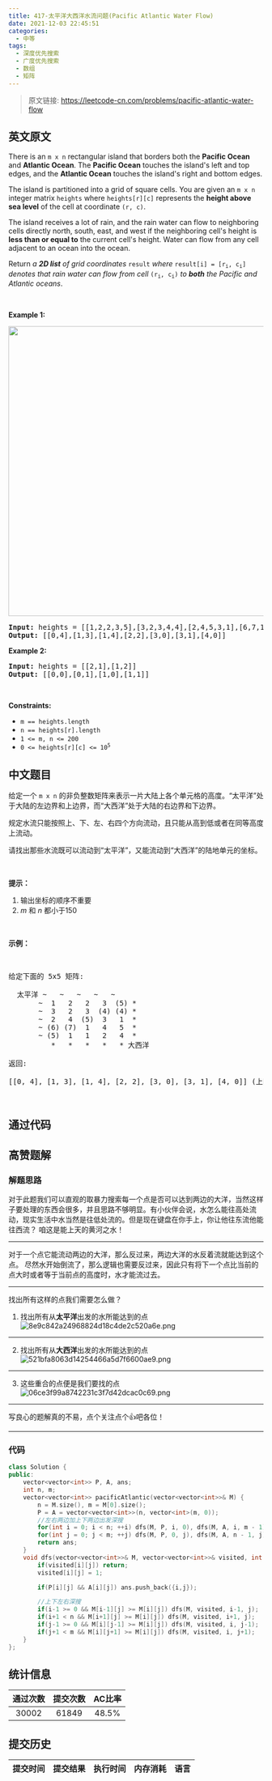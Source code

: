 ```yaml
---
title: 417-太平洋大西洋水流问题(Pacific Atlantic Water Flow)
date: 2021-12-03 22:45:51
categories:
  - 中等
tags:
  - 深度优先搜索
  - 广度优先搜索
  - 数组
  - 矩阵
---
```


> 原文链接: https://leetcode-cn.com/problems/pacific-atlantic-water-flow


## 英文原文
<div><p>There is an <code>m x n</code> rectangular island that borders both the <strong>Pacific Ocean</strong> and <strong>Atlantic Ocean</strong>. The <strong>Pacific Ocean</strong> touches the island&#39;s left and top edges, and the <strong>Atlantic Ocean</strong> touches the island&#39;s right and bottom edges.</p>

<p>The island is partitioned into a grid of square cells. You are given an <code>m x n</code> integer matrix <code>heights</code> where <code>heights[r][c]</code> represents the <strong>height above sea level</strong> of the cell at coordinate <code>(r, c)</code>.</p>

<p>The island receives a lot of rain, and the rain water can flow to neighboring cells directly north, south, east, and west if the neighboring cell&#39;s height is <strong>less than or equal to</strong> the current cell&#39;s height. Water can flow from any cell adjacent to an ocean into the ocean.</p>

<p>Return <em>a <strong>2D list</strong> of grid coordinates </em><code>result</code><em> where </em><code>result[i] = [r<sub>i</sub>, c<sub>i</sub>]</code><em> denotes that rain water can flow from cell </em><code>(r<sub>i</sub>, c<sub>i</sub>)</code><em> to <strong>both</strong> the Pacific and Atlantic oceans</em>.</p>

<p>&nbsp;</p>
<p><strong>Example 1:</strong></p>
<img alt="" src="https://assets.leetcode.com/uploads/2021/06/08/waterflow-grid.jpg" style="width: 573px; height: 573px;" />
<pre>
<strong>Input:</strong> heights = [[1,2,2,3,5],[3,2,3,4,4],[2,4,5,3,1],[6,7,1,4,5],[5,1,1,2,4]]
<strong>Output:</strong> [[0,4],[1,3],[1,4],[2,2],[3,0],[3,1],[4,0]]
</pre>

<p><strong>Example 2:</strong></p>

<pre>
<strong>Input:</strong> heights = [[2,1],[1,2]]
<strong>Output:</strong> [[0,0],[0,1],[1,0],[1,1]]
</pre>

<p>&nbsp;</p>
<p><strong>Constraints:</strong></p>

<ul>
	<li><code>m == heights.length</code></li>
	<li><code>n == heights[r].length</code></li>
	<li><code>1 &lt;= m, n &lt;= 200</code></li>
	<li><code>0 &lt;= heights[r][c] &lt;= 10<sup>5</sup></code></li>
</ul>
</div>

## 中文题目
<div><p>给定一个 <code>m x n</code> 的非负整数矩阵来表示一片大陆上各个单元格的高度。&ldquo;太平洋&rdquo;处于大陆的左边界和上边界，而&ldquo;大西洋&rdquo;处于大陆的右边界和下边界。</p>

<p>规定水流只能按照上、下、左、右四个方向流动，且只能从高到低或者在同等高度上流动。</p>

<p>请找出那些水流既可以流动到&ldquo;太平洋&rdquo;，又能流动到&ldquo;大西洋&rdquo;的陆地单元的坐标。</p>

<p>&nbsp;</p>

<p><strong>提示：</strong></p>

<ol>
	<li>输出坐标的顺序不重要</li>
	<li><em>m</em> 和 <em>n</em> 都小于150</li>
</ol>

<p>&nbsp;</p>

<p><strong>示例：</strong></p>

<p>&nbsp;</p>

<pre>
给定下面的 5x5 矩阵:

  太平洋 ~   ~   ~   ~   ~ 
       ~  1   2   2   3  (5) *
       ~  3   2   3  (4) (4) *
       ~  2   4  (5)  3   1  *
       ~ (6) (7)  1   4   5  *
       ~ (5)  1   1   2   4  *
          *   *   *   *   * 大西洋

返回:

[[0, 4], [1, 3], [1, 4], [2, 2], [3, 0], [3, 1], [4, 0]] (上图中带括号的单元).
</pre>

<p>&nbsp;</p>
</div>

## 通过代码
<RecoDemo>
</RecoDemo>


## 高赞题解
### 解题思路
对于此题我们可以直观的取暴力搜索每一个点是否可以达到两边的大洋，当然这样子要处理的东西会很多，并且思路不够明显。有小伙伴会说，水怎么能往高处流动，现实生活中水当然是往低处流的。但是现在键盘在你手上，你让他往东流他能往西流？
咱这是能上天的黄河之水！
*******************
对于一个点它能流动两边的大洋，那么反过来，两边大洋的水反着流就能达到这个点。
尽然水开始倒流了，那么逻辑也需要反过来，因此只有将下一个点比当前的点大时或者等于当前点的高度时，水才能流过去。
*********************************
找出所有这样的点我们需要怎么做？
1. 找出所有从**太平洋**出发的水所能达到的点
![8e9c842a24968824d18c4de2c520a6e.png](../images/pacific-atlantic-water-flow-0.png)
*******************************
2. 找出所有从**大西洋**出发的水所能达到的点
![521bfa8063d14254466a5d7f6600ae9.png](../images/pacific-atlantic-water-flow-1.png)
*****************
3. 这些重合的点便是我们要找的点
![06ce3f99a8742231c3f7d42dcac0c69.png](../images/pacific-atlantic-water-flow-2.png)
************************
写良心的题解真的不易，点个关注点个👍吧各位！
***********************
### 代码
```cpp
class Solution {
public:
    vector<vector<int>> P, A, ans;
    int n, m;
    vector<vector<int>> pacificAtlantic(vector<vector<int>>& M) {
        n = M.size(), m = M[0].size();
        P = A = vector<vector<int>>(n, vector<int>(m, 0));
        //左右两边加上下两边出发深搜
        for(int i = 0; i < n; ++i) dfs(M, P, i, 0), dfs(M, A, i, m - 1);
        for(int j = 0; j < m; ++j) dfs(M, P, 0, j), dfs(M, A, n - 1, j);             
        return ans;
    }
    void dfs(vector<vector<int>>& M, vector<vector<int>>& visited, int i, int j){        
        if(visited[i][j]) return;
        visited[i][j] = 1;

        if(P[i][j] && A[i][j]) ans.push_back({i,j}); 

        //上下左右深搜
        if(i-1 >= 0 && M[i-1][j] >= M[i][j]) dfs(M, visited, i-1, j);
        if(i+1 < n && M[i+1][j] >= M[i][j]) dfs(M, visited, i+1, j); 
        if(j-1 >= 0 && M[i][j-1] >= M[i][j]) dfs(M, visited, i, j-1);
        if(j+1 < m && M[i][j+1] >= M[i][j]) dfs(M, visited, i, j+1); 
    }
};
```

## 统计信息
| 通过次数 | 提交次数 | AC比率 |
| :------: | :------: | :------: |
|    30002    |    61849    |   48.5%   |

## 提交历史
| 提交时间 | 提交结果 | 执行时间 |  内存消耗  | 语言 |
| :------: | :------: | :------: | :--------: | :--------: |
